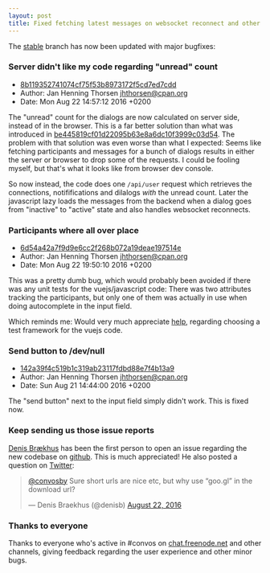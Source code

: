 ```yaml
---
layout: post
title: Fixed fetching latest messages on websocket reconnect and other juicy updates
---
```


The [stable](https://github.com/Nordaaker/convos/tree/stable) branch has now
been updated with major bugfixes:

### Server didn't like my code regarding "unread" count

* [8b119352741074cf75f53b8973172f5cd7ed7cdd](https://github.com/Nordaaker/convos/commit/8b119352741074cf75f53b8973172f5cd7ed7cdd)
* Author: Jan Henning Thorsen <jhthorsen@cpan.org>
* Date: Mon Aug 22 14:57:12 2016 +0200

The "unread" count for the dialogs are now calculated on server side, instead
of in the browser. This is a far better solution than what was introduced in
[be445819cf01d22095b63e8a6dc10f3999c03d54](https://github.com/Nordaaker/convos/commit/be445819cf01d22095b63e8a6dc10f3999c03d54).
The problem with that solution was even worse than what I expected: Seems like
fetching participants and messages for a bunch of dialogs results in either
the server or browser to drop some of the requests. I could be fooling myself,
but that's what it looks like from browser dev console.

So now instead, the code does one `/api/user` request which retrieves the
connections, notififications and dilalogs _with_ the unread count.  Later the
javascript lazy loads the messages from the backend when a dialog goes from
"inactive" to "active" state and also handles websocket reconnects.

### Participants where all over place

* [6d54a42a7f9d9e6cc2f268b072a19deae197514e](https://github.com/Nordaaker/convos/commit/6d54a42a7f9d9e6cc2f268b072a19deae197514e)
* Author: Jan Henning Thorsen <jhthorsen@cpan.org>
* Date: Mon Aug 22 19:50:10 2016 +0200

This was a pretty dumb bug, which would probably been avoided if there was any
unit tests for the vuejs/javascript code: There was two attributes tracking
the participants, but only one of them was actually in use when doing
autocomplete in the input field.

Which reminds me: Would very much appreciate
[help](http://localhost:4000/doc/#getintouch), regarding choosing a test
framework for the vuejs code.

### Send button to /dev/null

* [142a39f4c519b1c319ab23117fdbd88e7f4b13a9](https://github.com/Nordaaker/convos/commit/142a39f4c519b1c319ab23117fdbd88e7f4b13a9)
* Author: Jan Henning Thorsen <jhthorsen@cpan.org>
* Date: Sun Aug 21 14:44:00 2016 +0200

The "send button" next to the input field simply didn't work. This is fixed
now.

### Keep sending us those issue reports

[Denis Brækhus](https://github.com/denisbr) has been the first person to open
an issue regarding the new codebase on [github](https://github.com/Nordaaker/convos/issues/266).
This is much appreciated! He also posted a question on
[Twitter](https://twitter.com/denisb/status/767644051432673280):

<blockquote class="twitter-tweet" data-lang="en"><p lang="en" dir="ltr"><a href="https://twitter.com/convosby">@convosby</a> Sure short urls are nice etc, but why use “goo.gl” in the download url?</p>&mdash; Denis Braekhus (@denisb) <a href="https://twitter.com/denisb/status/767644051432673280">August 22, 2016</a></blockquote>
<script async src="//platform.twitter.com/widgets.js" charset="utf-8"></script>

### Thanks to everyone

Thanks to everyone who's active in #convos on
[chat.freenode.net](http://chat.freenode.net) and other channels, giving
feedback regarding the user experience and other minor bugs.
